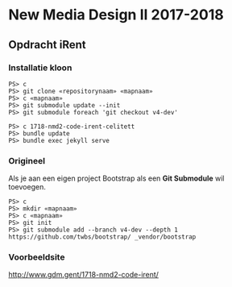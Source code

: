 New Media Design II 2017-2018
=============================

Opdracht iRent
--------------

### Installatie kloon

```
PS> c
PS> git clone «repositorynaam» «mapnaam»
PS> c «mapnaam»
PS> git submodule update --init
PS> git submodule foreach 'git checkout v4-dev'
```


```
PS> c 1718-nmd2-code-irent-celitett
PS> bundle update
PS> bundle exec jekyll serve
```

### Origineel

Als je aan een eigen project Bootstrap als een **Git Submodule** wil toevoegen.

```
PS> c
PS> mkdir «mapnaam»
PS> c «mapnaam»
PS> git init
PS> git submodule add --branch v4-dev --depth 1 https://github.com/twbs/bootstrap/ _vendor/bootstrap
```

### Voorbeeldsite

<http://www.gdm.gent/1718-nmd2-code-irent/>